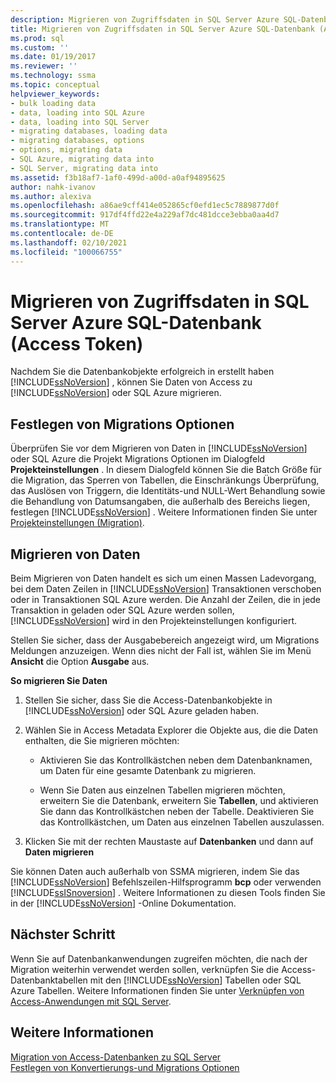 ```yaml
---
description: Migrieren von Zugriffsdaten in SQL Server Azure SQL-Datenbank (Access Token)
title: Migrieren von Zugriffsdaten in SQL Server Azure SQL-Datenbank (Access Token) | Microsoft-Dokumentation
ms.prod: sql
ms.custom: ''
ms.date: 01/19/2017
ms.reviewer: ''
ms.technology: ssma
ms.topic: conceptual
helpviewer_keywords:
- bulk loading data
- data, loading into SQL Azure
- data, loading into SQL Server
- migrating databases, loading data
- migrating databases, options
- options, migrating data
- SQL Azure, migrating data into
- SQL Server, migrating data into
ms.assetid: f3b18af7-1af0-499d-a00d-a0af94895625
author: nahk-ivanov
ms.author: alexiva
ms.openlocfilehash: a86ae9cff414e052865cf0efd1ec5c7889877d0f
ms.sourcegitcommit: 917df4ffd22e4a229af7dc481dcce3ebba0aa4d7
ms.translationtype: MT
ms.contentlocale: de-DE
ms.lasthandoff: 02/10/2021
ms.locfileid: "100066755"
---
```

# <a name="migrating-access-data-into-sql-server---azure-sql-database-accesstosql"></a>Migrieren von Zugriffsdaten in SQL Server Azure SQL-Datenbank (Access Token)
Nachdem Sie die Datenbankobjekte erfolgreich in erstellt haben [!INCLUDE[ssNoVersion](../../includes/ssnoversion-md.md)] , können Sie Daten von Access zu [!INCLUDE[ssNoVersion](../../includes/ssnoversion-md.md)] oder SQL Azure migrieren.  
  
## <a name="setting-migration-options"></a>Festlegen von Migrations Optionen  
Überprüfen Sie vor dem Migrieren von Daten in [!INCLUDE[ssNoVersion](../../includes/ssnoversion-md.md)] oder SQL Azure die Projekt Migrations Optionen im Dialogfeld **Projekteinstellungen** . In diesem Dialogfeld können Sie die Batch Größe für die Migration, das Sperren von Tabellen, die Einschränkungs Überprüfung, das Auslösen von Triggern, die Identitäts-und NULL-Wert Behandlung sowie die Behandlung von Datumsangaben, die außerhalb des Bereichs liegen, festlegen [!INCLUDE[ssNoVersion](../../includes/ssnoversion-md.md)] . Weitere Informationen finden Sie unter [Projekteinstellungen (Migration)](./project-settings-migration-accesstosql.md).  
  
## <a name="migrating-data"></a>Migrieren von Daten  
Beim Migrieren von Daten handelt es sich um einen Massen Ladevorgang, bei dem Daten Zeilen in [!INCLUDE[ssNoVersion](../../includes/ssnoversion-md.md)] Transaktionen verschoben oder in Transaktionen SQL Azure werden. Die Anzahl der Zeilen, die in jede Transaktion in geladen oder SQL Azure werden sollen, [!INCLUDE[ssNoVersion](../../includes/ssnoversion-md.md)] wird in den Projekteinstellungen konfiguriert.  
  
Stellen Sie sicher, dass der Ausgabebereich angezeigt wird, um Migrations Meldungen anzuzeigen. Wenn dies nicht der Fall ist, wählen Sie im Menü **Ansicht** die Option **Ausgabe** aus.  
  
**So migrieren Sie Daten**  
  
1.  Stellen Sie sicher, dass Sie die Access-Datenbankobjekte in [!INCLUDE[ssNoVersion](../../includes/ssnoversion-md.md)] oder SQL Azure geladen haben.  
  
2.  Wählen Sie in Access Metadata Explorer die Objekte aus, die die Daten enthalten, die Sie migrieren möchten:  
  
    -   Aktivieren Sie das Kontrollkästchen neben dem Datenbanknamen, um Daten für eine gesamte Datenbank zu migrieren.  
  
    -   Wenn Sie Daten aus einzelnen Tabellen migrieren möchten, erweitern Sie die Datenbank, erweitern Sie **Tabellen**, und aktivieren Sie dann das Kontrollkästchen neben der Tabelle. Deaktivieren Sie das Kontrollkästchen, um Daten aus einzelnen Tabellen auszulassen.  
  
3.  Klicken Sie mit der rechten Maustaste auf **Datenbanken** und dann auf **Daten migrieren**  
  
Sie können Daten auch außerhalb von SSMA migrieren, indem Sie das [!INCLUDE[ssNoVersion](../../includes/ssnoversion-md.md)] Befehlszeilen-Hilfsprogramm **bcp** oder verwenden [!INCLUDE[ssISnoversion](../../includes/ssisnoversion-md.md)] . Weitere Informationen zu diesen Tools finden Sie in der [!INCLUDE[ssNoVersion](../../includes/ssnoversion-md.md)] -Online Dokumentation.  
  
## <a name="next-step"></a>Nächster Schritt  
Wenn Sie auf Datenbankanwendungen zugreifen möchten, die nach der Migration weiterhin verwendet werden sollen, verknüpfen Sie die Access-Datenbanktabellen mit den [!INCLUDE[ssNoVersion](../../includes/ssnoversion-md.md)] Tabellen oder SQL Azure Tabellen. Weitere Informationen finden Sie unter [Verknüpfen von Access-Anwendungen mit SQL Server](linking-access-applications-to-sql-server-azure-sql-db-accesstosql.md).  
  
## <a name="see-also"></a>Weitere Informationen  
[Migration von Access-Datenbanken zu SQL Server](migrating-access-databases-to-sql-server-azure-sql-db-accesstosql.md)  
[Festlegen von Konvertierungs-und Migrations Optionen](setting-conversion-and-migration-options-accesstosql.md)  
